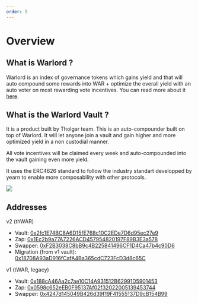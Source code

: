 ```yaml
---
order: 5
---
```


# Overview

## What is Warlord ?

Warlord is an index of governance tokens which gains yield and that will auto compound some rewards into WAR + optimize the overall yield with an auto voter on most rewarding vote incentives. You can read more about it [here](https://doc.paladin.vote/warlord/overview).

## What is the Warlord Vault ?

It is a product built by Tholgar team. This is an auto-compounder built on top of Warlord. It will let anyone join a vault and gain higher and more optimized yield in a non custodial manner.  
  
All vote incentives will be claimed every week and auto-compounded into the vault gaining even more yield.  
  
It uses the ERC4626 standard to follow the industry standart developped by yearn to enable more composability with other protocols.  

![](../assets/schema.png)

## Addresses

v2 (thWAR)
- Vault: [0x2fc1E74BC8A6D15fE768c10C2EDe7D6d95ec27e9](https://etherscan.io/address/0x2fc1E74BC8A6D15fE768c10C2EDe7D6d95ec27e9)
- Zap: [0x1Ec2b9a77A7226ACD457954820197F89B3E3a578](https://etherscan.io/address/0x1Ec2b9a77A7226ACD457954820197F89B3E3a578)
- Swapper: [0xF2B3038C8bB9c4B225841496CF1D4Ca47b4c90D6](https://etherscan.io/address/0xF2B3038C8bB9c4B225841496CF1D4Ca47b4c90D6)
- Migration (from v1 vault): [0x18708A93aD916fCafA4Ba365cdC723FcD3d8c65C](https://etherscan.io/address/0x18708A93aD916fCafA4Ba365cdC723FcD3d8c65C)

v1 (tWAR, legacy)
- Vault: [0x188cA46Aa2c7ae10C14A931512B62991D5901453](https://etherscan.io/address/0x188ca46aa2c7ae10c14a931512b62991d5901453)
- Zap: [0x0598c652eEB0F95137Af02f32022005139453744](https://etherscan.io/address/0x0598c652eeb0f95137af02f32022005139453744)
- Swapper: [0x4247d145049B426d39f19F41555137D9cB154B99](https://etherscan.io/address/0x4247d145049b426d39f19f41555137d9cb154b99)